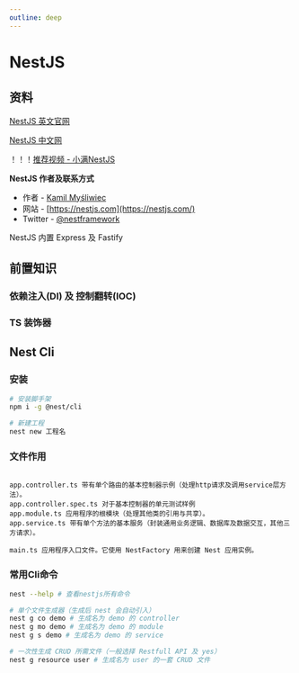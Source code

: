 ```yaml
---
outline: deep
---
```


# NestJS

## 资料
[NestJS 英文官网](https://nestjs.com/)

[NestJS 中文网](https://docs.nestjs.cn/)

！！！[推荐视频 - 小满NestJS](https://www.bilibili.com/video/BV1NG41187Bs)

**NestJS 作者及联系方式**
- 作者 - [Kamil Myśliwiec](https://kamilmysliwiec.com)
- 网站 - [https://nestjs.com](https://nestjs.com/)
- Twitter - [@nestframework](https://twitter.com/nestframework)

NestJS 内置 Express 及 Fastify

## 前置知识
### 依赖注入(DI) 及 控制翻转(IOC)
### TS 装饰器


## Nest Cli

### 安装
```bash
# 安装脚手架
npm i -g @nest/cli

# 新建工程
nest new 工程名
```

### 文件作用
```text

app.controller.ts 带有单个路由的基本控制器示例（处理http请求及调用service层方法）。
app.controller.spec.ts 对于基本控制器的单元测试样例 
app.module.ts 应用程序的根模块（处理其他类的引用与共享）。
app.service.ts 带有单个方法的基本服务（封装通用业务逻辑、数据库及数据交互，其他三方请求）。 

main.ts 应用程序入口文件。它使用 NestFactory 用来创建 Nest 应用实例。

```

### 常用Cli命令
```bash
nest --help # 查看nestjs所有命令

# 单个文件生成器（生成后 nest 会自动引入）
nest g co demo # 生成名为 demo 的 controller
nest g mo demo # 生成名为 demo 的 module
nest g s demo # 生成名为 demo 的 service

# 一次性生成 CRUD 所需文件（一般选择 Restfull API 及 yes）
nest g resource user # 生成名为 user 的一套 CRUD 文件
```








